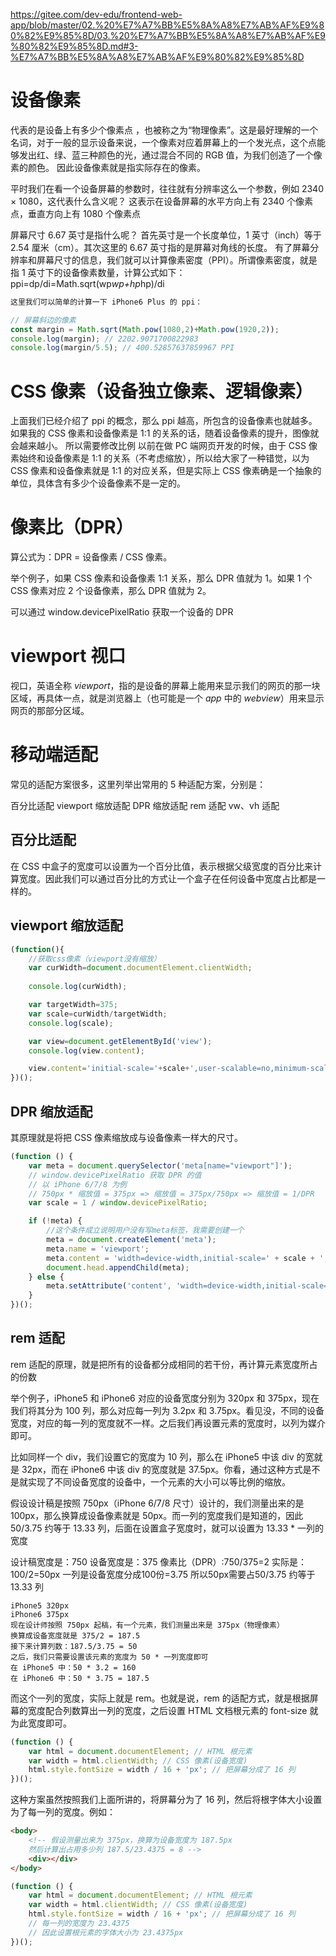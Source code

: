 https://gitee.com/dev-edu/frontend-web-app/blob/master/02.%20%E7%A7%BB%E5%8A%A8%E7%AB%AF%E9%80%82%E9%85%8D/03.%20%E7%A7%BB%E5%8A%A8%E7%AB%AF%E9%80%82%E9%85%8D.md#3-%E7%A7%BB%E5%8A%A8%E7%AB%AF%E9%80%82%E9%85%8D
# 设备像素
代表的是设备上有多少个像素点
，也被称之为“物理像素”。这是最好理解的一个名词，对于一般的显示设备来说，一个像素对应着屏幕上的一个发光点，这个点能够发出红、绿、蓝三种颜色的光，通过混合不同的 RGB 值，为我们创造了一个像素的颜色。
因此设备像素就是指实际存在的像素。

平时我们在看一个设备屏幕的参数时，往往就有分辨率这么一个参数，例如 2340 × 1080，这代表什么含义呢？
    这表示在设备屏幕的水平方向上有 2340 个像素点，垂直方向上有 1080 个像素点

屏幕尺寸 6.67 英寸是指什么呢？
    首先英寸是一个长度单位，1 英寸（inch）等于 2.54 厘米（cm）。其次这里的 6.67 英寸指的是屏幕对角线的长度。
有了屏幕分辨率和屏幕尺寸的信息，我们就可以计算像素密度（PPI）。所谓像素密度，就是指 1 英寸下的设备像素数量，计算公式如下：
 ppi=dp/di=Math.sqrt(wp*wp+hp*hp)/di
 ```js
 这里我们可以简单的计算一下 iPhone6 Plus 的 ppi：

// 屏幕斜边的像素
const margin = Math.sqrt(Math.pow(1080,2)+Math.pow(1920,2));
console.log(margin); // 2202.9071700822983
console.log(margin/5.5); // 400.52857637859967 PPI
 ```
# CSS 像素（设备独立像素、逻辑像素）
上面我们已经介绍了 ppi 的概念，那么 ppi 越高，所包含的设备像素也就越多。
如果我的 CSS 像素和设备像素是 1:1 的关系的话，随着设备像素的提升，图像就会越来越小。
所以需要修改比例
以前在做 PC 端网页开发的时候，由于 CSS 像素始终和设备像素是 1:1 的关系（不考虑缩放），所以给大家了一种错觉，以为 CSS 像素和设备像素就是 1:1 的对应关系，但是实际上 CSS 像素确是一个抽象的单位，具体含有多少个设备像素不是一定的。

# 像素比（DPR）
算公式为：DPR = 设备像素 / CSS 像素。

举个例子，如果 CSS 像素和设备像素 1:1 关系，那么 DPR 值就为 1。如果 1 个 CSS 像素对应 2 个设备像素，那么 DPR 值就为 2。

可以通过 window.devicePixelRatio 获取一个设备的 DPR

# viewport 视口
视口，英语全称 *viewport*，指的是设备的屏幕上能用来显示我们的网页的那一块区域，再具体一点，就是浏览器上（也可能是一个 *app* 中的 *webview*）用来显示网页的那部分区域。

# 移动端适配
常见的适配方案很多，这里列举出常用的 5 种适配方案，分别是：

百分比适配
viewport 缩放适配
DPR 缩放适配
rem 适配
vw、vh 适配
## 百分比适配
在 CSS 中盒子的宽度可以设置为一个百分比值，表示根据父级宽度的百分比来计算宽度。因此我们可以通过百分比的方式让一个盒子在任何设备中宽度占比都是一样的。
## viewport 缩放适配
```js
(function(){
	//获取css像素（viewport没有缩放）
	var curWidth=document.documentElement.clientWidth;
	
	console.log(curWidth);

	var targetWidth=375;
	var scale=curWidth/targetWidth;
	console.log(scale);

	var view=document.getElementById('view');
	console.log(view.content);

	view.content='initial-scale='+scale+',user-scalable=no,minimum-scale='+scale+',maximum-scale='+scale+'';
})();
```
##  DPR 缩放适配
其原理就是将把 CSS 像素缩放成与设备像素一样大的尺寸。
```js
(function () {
    var meta = document.querySelector('meta[name="viewport"]');
    // window.devicePixelRatio 获取 DPR 的值
    // 以 iPhone 6/7/8 为例
    // 750px * 缩放值 = 375px => 缩放值 = 375px/750px => 缩放值 = 1/DPR
    var scale = 1 / window.devicePixelRatio;

    if (!meta) {
        //这个条件成立说明用户没有写meta标签，我需要创建一个
        meta = document.createElement('meta');
        meta.name = 'viewport';
        meta.content = 'width=device-width,initial-scale=' + scale + ',user-scalable=no,minimum-scale=' + scale + ',maximum-scale=' + scale + '';
        document.head.appendChild(meta);
    } else {
        meta.setAttribute('content', 'width=device-width,initial-scale=' + scale + ',user-scalable=no,minimum-scale=' + scale + ',maximum-scale=' + scale + '');
    }
})();
```
## rem 适配
rem 适配的原理，就是把所有的设备都分成相同的若干份，再计算元素宽度所占的份数

举个例子，iPhone5 和 iPhone6 对应的设备宽度分别为 320px 和 375px，现在我们将其分为 100 列，那么对应每一列为 3.2px 和 3.75px。看见没，不同的设备宽度，对应的每一列的宽度就不一样。之后我们再设置元素的宽度时，以列为媒介即可。

比如同样一个 div，我们设置它的宽度为 10 列，那么在 iPhone5 中该 div 的宽就是 32px，而在 iPhone6 中该 div 的宽度就是 37.5px。你看，通过这种方式是不是就实现了不同设备宽度的设备中，一个元素的大小可以等比例的缩放。

假设设计稿是按照 750px（iPhone 6/7/8 尺寸）设计的，我们测量出来的是 100px，那么换算成设备像素就是 50px。而一列的宽度我们是知道的，因此 50/3.75 约等于 13.33 列，后面在设置盒子宽度时，就可以设置为 13.33 * 一列的宽度

设计稿宽度是：750
设备宽度是：375
像素比（DPR）:750/375=2
实际是：100/2=50px
一列是设备宽度分成100份=3.75
所以50px需要占50/3.75 约等于 13.33 列
```
iPhone5 320px
iPhone6 375px
现在设计师按照 750px 起稿，有一个元素，我们测量出来是 375px（物理像素）
换算成设备宽度就是 375/2 = 187.5
接下来计算列数：187.5/3.75 = 50
之后，我们只需要设置该元素的宽度为 50 * 一列宽度即可
在 iPhone5 中：50 * 3.2 = 160
在 iPhone6 中：50 * 3.75 = 187.5
```
而这个一列的宽度，实际上就是 rem。也就是说，rem 的适配方式，就是根据屏幕的宽度配合列数算出一列的宽度，之后设置 HTML 文档根元素的 font-size 就为此宽度即可。
```js
(function () {
    var html = document.documentElement; // HTML 根元素
    var width = html.clientWidth; // CSS 像素(设备宽度)
    html.style.fontSize = width / 16 + 'px'; // 把屏幕分成了 16 列
})();
```
这种方案虽然按照我们上面所讲的，将屏幕分为了 16 列，然后将根字体大小设置为了每一列的宽度。例如：

```html
<body>
    <!-- 假设测量出来为 375px，换算为设备宽度为 187.5px
    然后计算出占用多少列 187.5/23.4375 = 8 -->
    <div></div>
</body>
```
```js
(function () {
    var html = document.documentElement; // HTML 根元素
    var width = html.clientWidth; // CSS 像素(设备宽度)
    html.style.fontSize = width / 16 + 'px'; // 把屏幕分成了 16 列
    // 每一列的宽度为 23.4375
    // 因此设置根元素的字体大小为 23.4375px
})();
```